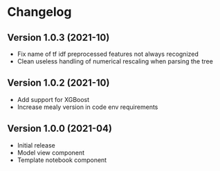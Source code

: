 # Changelog

## Version 1.0.3 (2021-10)

* Fix name of tf idf preprocessed features not always recognized
* Clean useless handling of numerical rescaling when parsing the tree

## Version 1.0.2 (2021-10)

* Add support for XGBoost
* Increase mealy version in code env requirements

## Version 1.0.0 (2021-04)

* Initial release
* Model view component
* Template notebook component